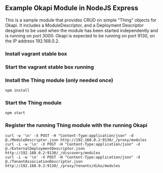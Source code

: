 ## Example Okapi Module in NodeJS Express

This is a sample module that provides CRUD on simple "Thing" objects for Okapi. It includes a ModuleDescriptor, and a Deployment Descriptor desgined to be used when the module has been started independently and is running on port 3000. Okapi is expected to be running on port 9130, on the IP address 192.168.0.2.


### Install vagrant stable box
### Start the vagrant stable box running
### Install the Thing module (only needed once)
```
npm install
```
### Start the Thing module
```
npm start
```
### Register the running Thing module with the running Okapi
```
curl -w '\n' -X POST -H "Content-Type:application/json" -d @./ModuleDescriptor.json http://192.168.0.2:9130/_/proxy/modules
curl -i -w '\n' -X POST -H "Content-Type:application/json" -d @./ExternalDeploymentDescriptor.json http://192.168.0.2:9130/_/discovery/modules
curl -i -w '\n' -X POST -H "Content-Type:application/json" -d @./TenantAssociationDescriptor.json http://192.168.0.2:9130/_/proxy/tenants/diku/modules
```


